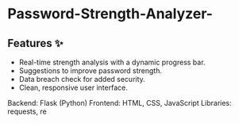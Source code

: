# Password-Strength-Analyzer-
## Features ✨
- Real-time strength analysis with a dynamic progress bar.
- Suggestions to improve password strength.
- Data breach check for added security.
- Clean, responsive user interface.

Backend: Flask (Python)
Frontend: HTML, CSS, JavaScript
Libraries: requests, re
